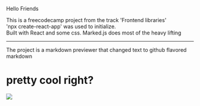 Hello Friends

This is a freecodecamp project from the track 'Frontend libraries'
<br/>'npx create-react-app' was used to initialize. <br/>
Built with React and some css. 
Marked.js does most of the heavy lifting
<hr/>

The project is a markdown previewer that changed text to github flavored markdown 
# pretty cool right?



![](preview.gif)
